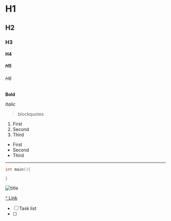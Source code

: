 # H1
## H2
### H3
#### H4
##### H5
###### H6

**Bold**

*Italic*

> blockquotes

1. First
2. Second
3. Third

- First
- Second
- Third

---

```c++
int main(){

}
```

![title](https://encrypted-tbn0.gstatic.com/images?q=tbn:ANd9GcR-9O2COqqyiKcoooWYNzMzXjl1PUGNZ8pSq6KXqzWp0Q&s)

[^ Link](https://encrypted-tbn0.gstatic.com/images?q=tbn:ANd9GcR-9O2COqqyiKcoooWYNzMzXjl1PUGNZ8pSq6KXqzWp0Q&s)

- [ ] Task list
- [ ] 